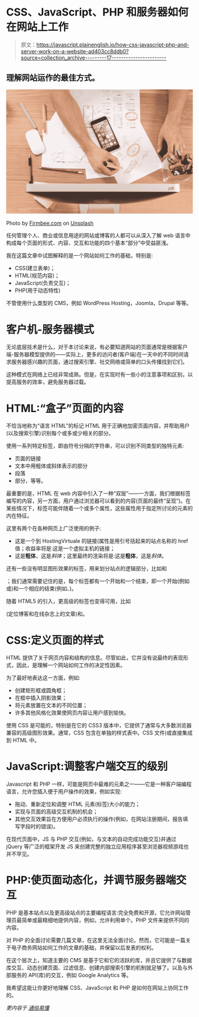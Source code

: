 # CSS、JavaScript、PHP 和服务器如何在网站上工作

> 原文：<https://javascript.plainenglish.io/how-css-javascript-php-and-server-work-on-a-website-ad403cc8ddb0?source=collection_archive---------17----------------------->

## 理解网站运作的最佳方式。

![](img/61e71cace6e90bc94632d0162f380a07.png)

Photo by [Firmbee.com](https://unsplash.com/@firmbee?utm_source=medium&utm_medium=referral) on [Unsplash](https://unsplash.com?utm_source=medium&utm_medium=referral)

任何管理个人、商业或信息用途的网站或博客的人都可以从深入了解 web 语言中构成每个页面的形式、内容、交互和功能的四个基本“部分”中受益匪浅。

我在这篇文章中试图解释的是一个网站如何工作的基础，特别是:

*   CSS(建立表单)；
*   HTML(规范内容)；
*   JavaScript(负责交互)；
*   PHP(用于动态特性)

不管使用什么类型的 CMS，例如 WordPress Hosting，Joomla，Drupal 等等。

# 客户机-服务器模式

无论底层技术是什么，对于本讨论来说，有必要知道网站的页面通常是根据客户端-服务器模型提供的——实际上，更多的访问者(客户端)在一天中的不同时间请求服务器感兴趣的页面，通过搜索引擎、社交网络或简单的口头传播找到它们。

这种模式在网络上已经非常成熟。但是，在实现时有一些小的注意事项和区别，以提高服务的效率，避免服务器过载。

# HTML:“盒子”页面的内容

不恰当地称为“语言 HTML”的标记 HTML 用于正确地加密页面内容，并帮助用户(以及搜索引擎)识别每个或多或少相关的部分。

使用一系列特定标签，即由符号<and>分隔的字符串，可以识别不同类型的独特元素:</and>

*   页面的链接
*   文本中用粗体或斜体表示的部分
*   段落
*   部分，等等。

最重要的是，HTML 在 web 内容中引入了一种“双层”——一方面，我们根据标签编写的内容，另一方面，用户通过浏览器可以看到的内容(页面的最终“呈现”)。在某些情况下，标签可能伴随着一个或多个属性，这些属性用于指定所讨论的元素的内在特征。

这里有两个在各种网页上广泛使用的例子:

*   这是一个到 HostingVirtuale 的链接(属性是用引号括起来的站点名称的 href 值；收益率将是:这是一个虚拟主机的链接；
*   这是**粗体**，这是*斜体*；这里最终的渲染将是:这是**粗体**，这是*斜体*。

还有一些没有明显图形效果的标签，用来划分站点的逻辑部分，比如和

；我们通常需要记住的是，每个标签都有一个开始和一个结束，即一个开始(例如或)和一个相应的结束(例如、)。

随着 HTML5 的引入，更高级的标签也变得可用，比如

(定位博客和在线杂志上的文章)和。

# **CSS:定义页面的样式**

HTML 提供了关于网页内容和结构的信息。尽管如此，它并没有说最终的表现形式，因此，是理解一个网站如何工作的决定性因素。

为了最好地表达这一方面，例如:

*   创建矩形框或圆角框；
*   在框中插入阴影效果；
*   将元素放置在文本的不同位置；
*   许多其他风格化效果使网页内容让用户感到愉快。

使用 CSS 是可能的，特别是在它的 CSS3 版本中，它提供了通常与大多数浏览器兼容的高级图形效果。通常，CSS 包含在单独的样式表中。CSS 文件)或直接集成到 HTML 中。

# **JavaScript:调整客户端交互的级别**

Javascript 和 PHP 一样，可能是网页中最难的元素之一——它是一种客户端编程语言，允许您插入便于用户操作的效果，例如实现:

*   拖动、重新定位和调整 HTML 元素(标签)大小的能力；
*   实现与页面的高级交互机制的机会；
*   其他交互效果旨在方便用户必须执行的操作(例如，在网站注册期间，报告填写字段时的错误)。

在现代页面中，JS 与 PHP 交互(例如，与文本的自动完成功能交互)并通过 jQuery 等广泛的框架开发 JS 来创建完整的独立应用程序甚至浏览器视频游戏也并不罕见。

# PHP:使页面动态化，并调节服务器端交互

PHP 是基本站点以及更高级站点的主要编程语言:完全免费和开源，它允许网站管理员最简单或最精细地提供内容，例如，允许利用单个。PHP 文件来提供不同的内容。

对 PHP 的全面讨论需要几篇文章，在这里无法全面讨论。然而，它可能是一篇关于电子商务网站如何工作的文章的基础，并保留以后发表的权利。

在这个层次上，知道主要的 CMS 是基于它和它的活跃的库，并且它提供了与数据库交互、动态创建页面、过滤信息、创建内部搜索引擎的机制就足够了。以及与外部服务的 API(库)的交互，例如 Google Analytics 等。

我希望这能让你更好地理解 CSS、JavaScript 和 PHP 是如何在网站上协同工作的。

*更内容于* [*通俗易懂*](http://plainenglish.io/)
